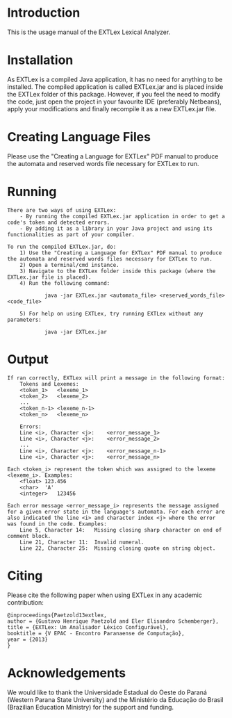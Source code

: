 # Introduction

This is the usage manual of the EXTLex Lexical Analyzer.
	
# Installation

As EXTLex is a compiled Java application, it has no need for anything to be installed. The compiled application is called EXTLex.jar and is placed inside the EXTLex folder of this package. However, if you feel the need to modify the code, just open the project in your favourite IDE (preferably Netbeans), apply your modifications and finally recompile it as a new EXTLex.jar file.
	
# Creating Language Files

Please use the "Creating a Language for EXTLex" PDF manual to produce the automata and reserved words file necessary for EXTLex to run.
	
# Running

	There are two ways of using EXTLex:
		- By running the compiled EXTLex.jar application in order to get a code's token and detected errors.
		- By adding it as a library in your Java project and using its functionalities as part of your compiler.
		
	To run the compiled EXTLex.jar, do:
		1) Use the "Creating a Language for EXTLex" PDF manual to produce the automata and reserved words files necessary for EXTLex to run.
		2) Open a terminal/cmd instance.
		3) Navigate to the EXTLex folder inside this package (where the EXTLex.jar file is placed).
		4) Run the following command:
		
				java -jar EXTLex.jar <automata_file> <reserved_words_file> <code_file>
			
		5) For help on using EXTLex, try running EXTLex without any parameters:
				
				java -jar EXTLex.jar
				
# Output
	If ran correctly, EXTLex will print a message in the following format:
		Tokens and Lexemes:
		<token_1>	<lexeme_1>
		<token_2>	<lexeme_2>
		...
		<token_n-1>	<lexeme_n-1>
		<token_n>	<lexeme_n>
		
		Errors:
		Line <i>, Character <j>:	<error_message_1>
		Line <i>, Character <j>:	<error_message_2>
		...
		Line <i>, Character <j>:	<error_message_n-1>
		Line <i>, Character <j>:	<error_message_n>
		
	Each <token_i> represent the token which was assigned to the lexeme <lexeme_i>. Examples:
		<float>	123.456
		<char>	'A'
		<integer>	123456
	
	Each error message <error_message_i> represents the message assigned for a given error state in the language's automata. For each error are also indicated the line <i> and character index <j> where the error was found in the code. Examples:
		Line 5, Character 14:	Missing closing sharp character on end of comment block.
		Line 21, Character 11:	Invalid numeral.
		Line 22, Character 25:	Missing closing quote on string object.
		
# Citing

Please cite the following paper when using EXTLex in any academic contribution:

```
@inproceedings{Paetzold13extlex,
author = {Gustavo Henrique Paetzold and Eler Elisandro Schemberger},
title = {EXTLex: Um Analisador Léxico Configurável},
booktitle = {V EPAC - Encontro Paranaense de Computação},
year = {2013}
}
```

# Acknowledgements

We would like to thank the Universidade Estadual do Oeste do Paraná (Western Parana State University) and the Ministério da Educação do Brasil (Brazilian Education Ministry) for the support and funding.
